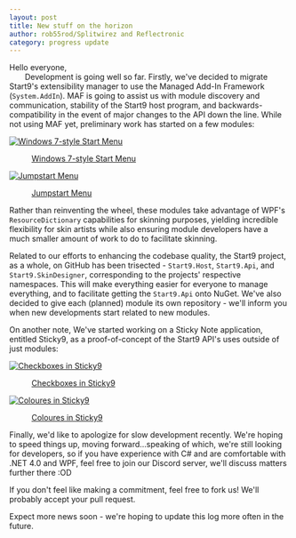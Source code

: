 ```yaml
---
layout: post
title: New stuff on the horizon
author: rob55rod/Splitwirez and Reflectronic
category: progress update
---
```

Hello everyone,  
&emsp;&emsp;Development is going well so far. Firstly, we've decided to migrate Start9's extensibility manager 
to use the Managed Add-In Framework (`System.AddIn`). MAF is going to assist us with module discovery and 
communication, stability of the Start9 host program, and backwards-compatibility in the event of major changes 
to the API down the line. While not using MAF yet, preliminary work has started on a few modules:  

<div class="gallery">
<a href="https://i.imgur.com/650TMQe.png" data-size="411x536">
	<img src="https://i.imgur.com/gOt2hgf.jpg" alt="Windows 7-style Start Menu" />
	<figure>Windows 7-style Start Menu</figure>
</a>
<a href="https://i.imgur.com/l3PDHb1.gif" data-size="1366x768">
	<img src="https://i.imgur.com/QnK8Ebx.jpg" alt="Jumpstart Menu" />
	<figure>Jumpstart Menu</figure>
</a>
</div>  

Rather than reinventing the wheel, these modules take advantage of WPF's `ResourceDictionary` capabilities for 
skinning purposes, yielding incredible flexibility for skin artists while also ensuring module developers have 
a much smaller amount of work to do to facilitate skinning.  

Related to our efforts to enhancing the codebase quality, the Start9 project, as a whole, on GitHub has been 
trisected - `Start9.Host`, `Start9.Api`, and `Start9.SkinDesigner`, corresponding to the projects' respective 
namespaces. This will make everything easier for everyone to manage everything, and to facilitate getting the 
`Start9.Api` onto NuGet. We've also decided to give each (planned) module its own repository - we'll inform you 
when new developments start related to new modules.  

On another note, We've started working on a Sticky Note application, entitled Sticky9, as a proof-of-concept 
of the Start9 API's uses outside of just modules:  

<div class="gallery">
<a href="https://i.imgur.com/2Kjq4Wb.gif" data-size="608x416">
	<img src="https://i.imgur.com/PcZQ0Nd.jpg" alt="Checkboxes in Sticky9" />
	<figure>Checkboxes in Sticky9</figure>
</a>
<a href="https://i.imgur.com/J1mO8lP.gif" data-size="578x458">
	<img src="https://i.imgur.com/pKRyT7e.jpg" alt="Coloures in Sticky9" />
	<figure>Coloures in Sticky9</figure>
</a>
</div>  

Finally, we'd like to apologize for slow development recently. We're hoping to speed things up, moving forward...speaking of which, 
we're still looking for developers, so if you have experience with C# and are comfortable with .NET 4.0 and WPF, 
feel free to join our Discord server, we'll discuss matters further there :OD  

If you don't feel like making a commitment, feel free to fork us! We'll probably accept your pull request.  

Expect more news soon - we're hoping to update this log more often in the future.